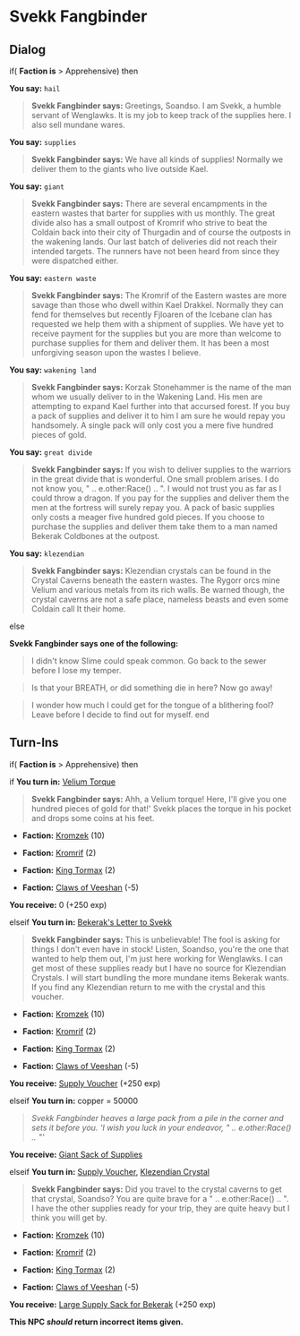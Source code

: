 # Svekk Fangbinder
## Dialog

if( **Faction is** > Apprehensive) then


**You say:** `hail`




>**Svekk Fangbinder says:** Greetings, Soandso.  I am Svekk, a humble servant of Wenglawks.  It is my job to keep track of the supplies here.  I also sell mundane wares.


**You say:** `supplies`




>**Svekk Fangbinder says:** We have all kinds of supplies!  Normally we deliver them to the giants who live outside Kael.


**You say:** `giant`




>**Svekk Fangbinder says:** There are several encampments in the eastern wastes that barter for supplies with us monthly.  The great divide also has a small outpost of Kromrif who strive to beat the Coldain back into their city of Thurgadin and of course the outposts in the wakening lands.  Our last batch of deliveries did not reach their intended targets.  The runners have not been heard from since they were dispatched either.


**You say:** `eastern waste`




>**Svekk Fangbinder says:** The Kromrif of the Eastern wastes are more savage than those who dwell within Kael Drakkel.  Normally they can fend for themselves but recently Fjloaren of the Icebane clan has requested we help them with a shipment of supplies.  We have yet to receive payment for the supplies but you are more than welcome to purchase supplies for them and deliver them.  It has been a most unforgiving season upon the wastes I believe.


**You say:** `wakening land`




>**Svekk Fangbinder says:** Korzak Stonehammer is the name of the man whom we usually deliver to in the Wakening Land.  His men are attempting to expand Kael further into that accursed forest.  If you buy a pack of supplies and deliver it to him I am sure he would repay you handsomely.  A single pack will only cost you a mere five hundred pieces of gold.


**You say:** `great divide`




>**Svekk Fangbinder says:** If you wish to deliver supplies to the warriors in the great divide that is wonderful. One small problem arises.   I do not know you, " .. e.other:Race() .. ".  I would not trust you as far as I could throw a dragon.  If you pay for the supplies and deliver them the men at the fortress will surely repay you.  A pack of basic supplies only costs a meager five hundred gold pieces.  If you choose to purchase the supplies and deliver them take them to a man named Bekerak Coldbones at the outpost.


**You say:** `klezendian`




>**Svekk Fangbinder says:** Klezendian crystals can be found in the Crystal Caverns beneath the eastern wastes.  The Rygorr orcs mine Velium and various metals from its rich walls.  Be warned though, the crystal caverns are not a safe place, nameless beasts and even some Coldain call It their home.


else


**Svekk Fangbinder says one of the following:**

>I didn't know Slime could speak common.  Go back to the sewer before I lose my temper.

>Is that your BREATH, or did something die in here?  Now go away!

>I wonder how much I could get for the tongue of a blithering fool?  Leave before I decide to find out for myself.
end

## Turn-Ins





if( **Faction is** > Apprehensive) then


if **You turn in:** [Velium Torque](/item/25278)



>**Svekk Fangbinder says:** Ahh, a Velium torque!  Here, I'll give you one hundred pieces of gold for that!'  Svekk places the torque in his pocket and drops some coins at his feet.



* __Faction:__ [Kromzek](/faction/448) (10)



* __Faction:__ [Kromrif](/faction/419) (2)



* __Faction:__ [King Tormax](/faction/429) (2)



* __Faction:__ [Claws of Veeshan](/faction/430) (-5)



 **You receive:** 0 (+250 exp)


elseif **You turn in:** [Bekerak's Letter to Svekk](/item/25267)



>**Svekk Fangbinder says:** This is unbelievable!  The fool is asking for things I don't even have in stock!  Listen, Soandso, you're the one that wanted to help them out, I'm just here working for Wenglawks.  I can get most of these supplies ready but I have no source for Klezendian Crystals.  I will start bundling the more mundane items Bekerak wants.  If you find any Klezendian return to me with the crystal and this voucher.



* __Faction:__ [Kromzek](/faction/448) (10)



* __Faction:__ [Kromrif](/faction/419) (2)



* __Faction:__ [King Tormax](/faction/429) (2)



* __Faction:__ [Claws of Veeshan](/faction/430) (-5)



 **You receive:**  [Supply Voucher](/item/25270) (+250 exp)


elseif **You turn in:** copper = 50000



>*Svekk Fangbinder heaves a large pack from a pile in the corner and sets it before you.  'I wish you luck in your endeavor, " .. e.other:Race() .. "'*



 **You receive:**  [Giant Sack of Supplies](/item/25266) 


elseif **You turn in:** [Supply Voucher](/item/25270), [Klezendian Crystal](/item/25271)



>**Svekk Fangbinder says:** Did you travel to the crystal caverns to get that crystal, Soandso?  You are quite brave for a " .. e.other:Race() .. ".  I have the other supplies ready for your trip, they are quite heavy but I think you will get by.



* __Faction:__ [Kromzek](/faction/448) (10)



* __Faction:__ [Kromrif](/faction/419) (2)



* __Faction:__ [King Tormax](/faction/429) (2)



* __Faction:__ [Claws of Veeshan](/faction/430) (-5)



 **You receive:**  [Large Supply Sack for Bekerak](/item/25269) (+250 exp)


**This NPC *should* return incorrect items given.**




